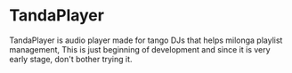 # TandaPlayer
TandaPlayer is audio player made for tango DJs that helps milonga playlist management,
This is just beginning of development and since it is very early stage, don't bother trying it.
